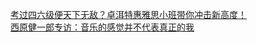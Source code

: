   
[考过四六级便天下无敌？卓洱特惠雅思小班带你冲击新高度！](http://www.dianyue.me/archives/188/dwmn8nv3xas1u2ij/)  
[西原健一郎专访：音乐的感觉并不代表真正的我](http://www.dianyue.me/archives/721/p1ewoep9ixm0zyfw/)